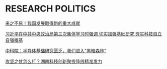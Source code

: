 # RESEARCH POLITICS

[来之不易！我国发展取得新的重大成就](https://mp.weixin.qq.com/s?__biz=MjM5NjQ1NjY4MQ==&mid=2663614937&idx=1&sn=3547ed3b37b66936f3cce3a5cb885272&chksm=bddfd85f8aa851494604b1f5c43fa0b96a60a928636ac3d5c8e4ae62046fe442abb564b53d1e&mpshare=1&scene=1&srcid=02222i4P8Vy7QNqH63TX4O9L&sharer_sharetime=1677060560808&sharer_shareid=3dfab670a7d12520d0e7f7136ac431bf&exportkey=n_ChQIAhIQU877FzAow4UEJwlTBf5BFxL0AQIE97dBBAEAAAAAAANiLumTM2AAAAAOpnltbLcz9gKNyK89dVj016cBV3aq3Lad9eOc9CxrDqgfIpEaULRibUoTmu3HC3DYN8lTQDEijgE1%2FAPrDqAIwo9%2BX2d45FwGgTlUYfMCEwdEbqJdd5ogbxIqfYhOgHob6%2BQQ02oQKB5F5GvkttEkwYbe02%2FhVfl1Cr15UVm6TGExIz%2FLqae7NFqIuZHyvcryzxX8EISxMY9TIbhM4wBLVP0CCSYU8%2BRXSyd7sfSRlQoj7wWA6H80Ij2U8UYemv%2FI3Mlm7T%2BtGLOKdAO8UWSZX7mvzVWy2miREHow2qM%3D&acctmode=0&pass_ticket=7FyhSePCEi%2FV69a8tk4QMtRuJt74HilmKsURIA4XCmvVIo%2FLRKa%2FiQT6CJhZB8jmX2e1gQJf754lJ1HGYs58uw%3D%3D&wx_header=0#rd)

[习近平在中共中央政治局第三次集体学习时强调 切实加强基础研究 夯实科技自立自强根基](https://mp.weixin.qq.com/s?__biz=MzA3MDk2MzM4Mw==&mid=2651686950&idx=1&sn=117224c8156443d55ee2836f60fe5f30&chksm=84cdf1feb3ba78e80bd20e30f276ee1975f9cdd094648196528756e8e55c7ec079d5c735d085&mpshare=1&scene=1&srcid=0222ocZFBpXDTkt6lX3adbOV&sharer_sharetime=1677043215364&sharer_shareid=3dfab670a7d12520d0e7f7136ac431bf&exportkey=n_ChQIAhIQRgsI8ySnTpB5KY%2FQHYz4LRL0AQIE97dBBAEAAAAAAADuLqILYloAAAAOpnltbLcz9gKNyK89dVj0PlVv45ZwRT2Y4kHo1AfScFgl3lm1LOeCzbcgcpUriSQv4WNEmLpDRqOjQw2hI%2FEWXWSsql2W%2FhPI6JZ5fw2CurYZHbXQrQq%2BNgjHo2cSHgQyokhFEz1C3waCCE14Hmj8AOWEkVYQK8QYjhaW1UTxDqIsZHLLy5ASoOeQ8U4JbFTSUVFzYQ6KjypMXUur6N0DVYaPasu8%2BEdMKIIIrGKo3Yd8efgCBilgDDvm7%2B5ybrNZUjF25XdjFyH98Y%2B0RSgjE0uoq5YdoZxmkrs1IIc%3D&acctmode=0&pass_ticket=7FyhSePCEi%2FV69a8tk4QMtRuJt74HilmKsURIA4XCmvPZ59tnlqnk9QTsB0MVBA1onMgCP59E3iQtE9IMWneKw%3D%3D&wx_header=0#rd)

[中科院：半导体基础研究匮乏，我们进入"黑暗森林"](https://mp.weixin.qq.com/s?__biz=MjM5MjA4MjA4MA==&mid=2655075325&idx=1&sn=cd021bd27762ff1b48eab6cfc275c8c8&chksm=bd1e2a328a69a324980de241ee4da57f323152ba9dde3e176482a9f4e4fdad0ae92f49aec30b&mpshare=1&scene=1&srcid=0218F8MkflT1VOPVz6UVPOfZ&sharer_sharetime=1676709863284&sharer_shareid=3dfab670a7d12520d0e7f7136ac431bf&exportkey=n_ChQIAhIQuZvyD3KMtz5%2B0O11OKd4ShL0AQIE97dBBAEAAAAAADWsCFzYPAgAAAAOpnltbLcz9gKNyK89dVj0b3rCS2lFn4mSCSCmVx%2F61Ux4dmSrm4nT3E16l%2B56L8rN6CF9db7vXYsQ3crdd6NAfVInYtLfcsuwim05S%2FmvC0ppoTVMPF9cMm5616NAhkIsnKyczntniJWElDz6v9NHP8wXy4Sy397tB5taO3WsVsMc%2BW2wWLcXi1%2Bdc5oTxDagqhc572hgroqqbMD0j024n3BQeEk7TYB17eOt460aWSLzs9E3KXZHqfb6Y3lTrYElaXxjSIsFWHnfAmIubFUEHnQdAdkPTx4j28zEzJU%3D&acctmode=0&pass_ticket=7FyhSePCEi%2FV69a8tk4QMtRuJt74HilmKsURIA4XCmshlhiZWe5Nid8nTq5YqIg8wlN%2BlMMGQDupthUL%2BiLI5w%3D%3D&wx_header=0#rd)

[攻坚之仗怎么打？湖南科技创新聚拢阵线精准发力](https://mp.weixin.qq.com/s?__biz=MzUzOTEyNzYyMw==&mid=2247567989&idx=1&sn=b6d99fb71a17678c604bff1602216361&chksm=faceb05dcdb9394bb4fc28039d2a4c06b4ba86fd2d2555904436361d8e39fdbe70ba7ba9ee29&mpshare=1&scene=1&srcid=0222nM7fN7tZO0ffGxGcvKaW&sharer_sharetime=1677060353924&sharer_shareid=3dfab670a7d12520d0e7f7136ac431bf&exportkey=n_ChQIAhIQ1fqr%2Fb5L8QvALSYTlv%2FHZxL0AQIE97dBBAEAAAAAAKUaDjsMBFMAAAAOpnltbLcz9gKNyK89dVj0I1GbnPwr1T8AMXJU4mOII7PM0Q%2F6JHnqujRKWpicMzNzkJP7RZkTOsE%2FyP1PExghTvGhiTQzCX%2F6miYIiH9B5jXnkl5TGVeWbs1JntsiE1u8RRHC%2BhdLy0a5kMYlnYEvZi3soCANku1zKWZNQOtWwIeOW2ehxgikNP9JgbY6Wp%2FtBSBrIVA4ff6Nxq6u5h1tLgCh%2B9yLb7ptOxp%2F7RUWuIlgXHUJqoMEzd5cW8rK4RkWfZFwIecXSf48icWQgt8vxVXSLe211pHkUzx2PQc%3D&acctmode=0&pass_ticket=7FyhSePCEi%2FV69a8tk4QMtRuJt74HilmKsURIA4XCmuwHvCQ5QlczW9j5W%2F59PQ86PpgHtJkoUtiMpIBLP3gYg%3D%3D&wx_header=0#rd)

